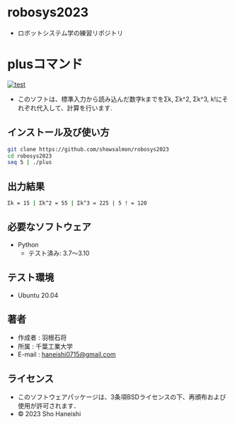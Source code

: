 # robosys2023
* ロボットシステム学の練習リポジトリ  

# plusコマンド
[![test](https://github.com/showsalmon/robosys202x/actions/workflows/test.yml/badge.svg)](https://github.com/showsalmon/robosys202x/actions/workflows/test.yml)   
* このソフトは、標準入力から読み込んだ数字kまでをΣk, Σk^2, Σk^3, k!にそれぞれ代入して、計算を行います.

## インストール及び使い方  
```bash   
git clone https://github.com/showsalmon/robosys2023  
cd robosys2023  
seq 5 | ./plus
```  

## 出力結果   
```bash
Σk = 15 | Σk^2 = 55 | Σk^3 = 225 | 5 ! = 120   
```

## 必要なソフトウェア
* Python
  * テスト済み: 3.7～3.10

## テスト環境
* Ubuntu 20.04

## 著者
* 作成者 : 羽根石将
* 所属   : 千葉工業大学
* E-mail : haneishi0715@gmail.com

## ライセンス
* このソフトウェアパッケージは、3条項BSDライセンスの下、再頒布および使用が許可されます．   
* © 2023 Sho Haneishi
